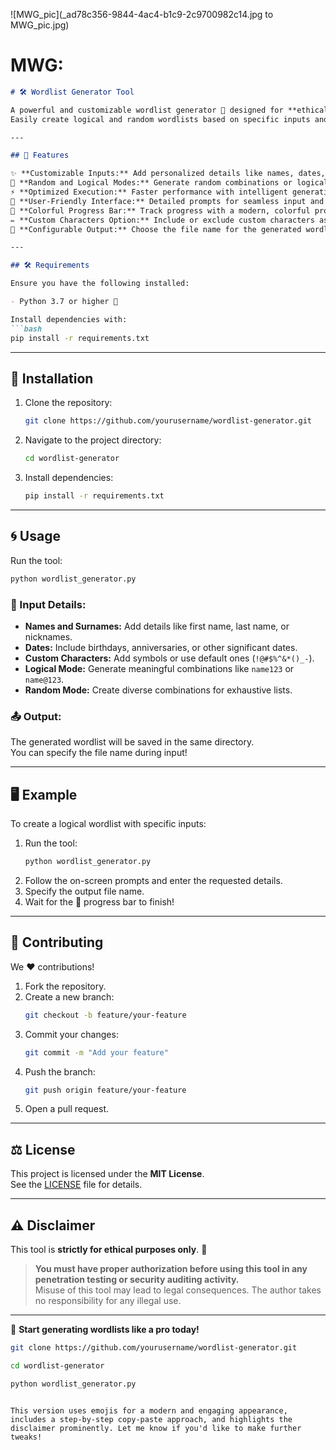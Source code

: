 ![MWG_pic](_ad78c356-9844-4ac4-b1c9-2c9700982c14.jpg to MWG_pic.jpg)
# MWG:
```markdown
# 🛠️ Wordlist Generator Tool

A powerful and customizable wordlist generator 🔐 designed for **ethical hacking**, **penetration testing**, and **password security auditing**.  
Easily create logical and random wordlists based on specific inputs and requirements, tailored to your target.  

---

## 🌟 Features

✨ **Customizable Inputs:** Add personalized details like names, dates, and custom characters.  
🎯 **Random and Logical Modes:** Generate random combinations or logical wordlists based on context.  
⚡ **Optimized Execution:** Faster performance with intelligent generation.  
🎨 **User-Friendly Interface:** Detailed prompts for seamless input and understanding.  
🌈 **Colorful Progress Bar:** Track progress with a modern, colorful progress indicator.  
✏️ **Custom Characters Option:** Include or exclude custom characters as needed.  
📂 **Configurable Output:** Choose the file name for the generated wordlist.  

---

## 🛠️ Requirements

Ensure you have the following installed:  

- Python 3.7 or higher 🐍  

Install dependencies with:  
```bash
pip install -r requirements.txt
```

---

## 🚀 Installation

1. Clone the repository:  
   ```bash
   git clone https://github.com/yourusername/wordlist-generator.git
   ```
2. Navigate to the project directory:  
   ```bash
   cd wordlist-generator
   ```
3. Install dependencies:  
   ```bash
   pip install -r requirements.txt
   ```

---

## 🌀 Usage

Run the tool:  
```bash
python wordlist_generator.py
```

### 🔎 Input Details:
- **Names and Surnames:** Add details like first name, last name, or nicknames.  
- **Dates:** Include birthdays, anniversaries, or other significant dates.  
- **Custom Characters:** Add symbols or use default ones (`!@#$%^&*()_-`).  
- **Logical Mode:** Generate meaningful combinations like `name123` or `name@123`.  
- **Random Mode:** Create diverse combinations for exhaustive lists.  

### 📤 Output:
The generated wordlist will be saved in the same directory.  
You can specify the file name during input!  

---

## 🖥️ Example

To create a logical wordlist with specific inputs:  

1. Run the tool:  
   ```bash
   python wordlist_generator.py
   ```
2. Follow the on-screen prompts and enter the requested details.  
3. Specify the output file name.  
4. Wait for the 🌈 progress bar to finish!  

---

## 🤝 Contributing

We ❤️ contributions!  

1. Fork the repository.  
2. Create a new branch:  
   ```bash
   git checkout -b feature/your-feature
   ```
3. Commit your changes:  
   ```bash
   git commit -m "Add your feature"
   ```
4. Push the branch:  
   ```bash
   git push origin feature/your-feature
   ```
5. Open a pull request.  

---

## ⚖️ License

This project is licensed under the **MIT License**.  
See the [LICENSE](LICENSE) file for details.

---

## ⚠️ Disclaimer

This tool is **strictly for ethical purposes only**. 🚨  

> **You must have proper authorization before using this tool in any penetration testing or security auditing activity.**  
> Misuse of this tool may lead to legal consequences. The author takes no responsibility for any illegal use.

---

🎉 **Start generating wordlists like a pro today!**  
```bash
git clone https://github.com/yourusername/wordlist-generator.git
```
```bash
cd wordlist-generator
```
```bash
python wordlist_generator.py
```
```

This version uses emojis for a modern and engaging appearance, includes a step-by-step copy-paste approach, and highlights the disclaimer prominently. Let me know if you'd like to make further tweaks!
